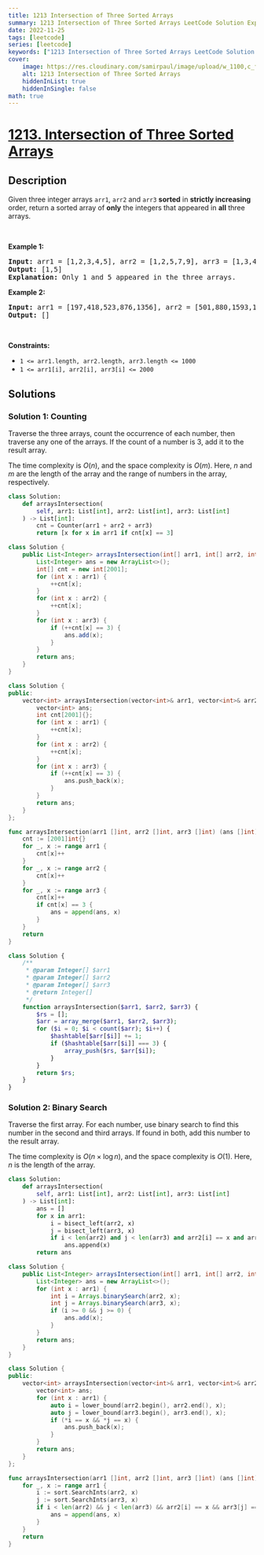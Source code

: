 ```yaml
---
title: 1213 Intersection of Three Sorted Arrays
summary: 1213 Intersection of Three Sorted Arrays LeetCode Solution Explained
date: 2022-11-25
tags: [leetcode]
series: [leetcode]
keywords: ["1213 Intersection of Three Sorted Arrays LeetCode Solution Explained in all languages", "1213 Intersection of Three Sorted Arrays", "LeetCode", "leetcode solution in Python3 C++ Java Go PHP Ruby Swift TypeScript Rust C# JavaScript C", "GeeksforGeeks", "InterviewBit", "Coding Ninjas", "HackerRank", "HackerEarth", "CodeChef", "TopCoder", "AlgoExpert", "freeCodeCamp", "Codeforces", "GitHub", "AtCoder", "Samir Paul"]
cover:
    image: https://res.cloudinary.com/samirpaul/image/upload/w_1100,c_fit,co_rgb:FFFFFF,l_text:Arial_75_bold:1213 Intersection of Three Sorted Arrays - Solution Explained/problem-solving.webp
    alt: 1213 Intersection of Three Sorted Arrays
    hiddenInList: true
    hiddenInSingle: false
math: true
---
```



# [1213. Intersection of Three Sorted Arrays](https://leetcode.com/problems/intersection-of-three-sorted-arrays)


## Description

<p>Given three integer arrays <code>arr1</code>, <code>arr2</code> and <code>arr3</code>&nbsp;<strong>sorted</strong> in <strong>strictly increasing</strong> order, return a sorted array of <strong>only</strong>&nbsp;the&nbsp;integers that appeared in <strong>all</strong> three arrays.</p>

<p>&nbsp;</p>
<p><strong class="example">Example 1:</strong></p>

<pre>
<strong>Input:</strong> arr1 = [1,2,3,4,5], arr2 = [1,2,5,7,9], arr3 = [1,3,4,5,8]
<strong>Output:</strong> [1,5]
<strong>Explanation: </strong>Only 1 and 5 appeared in the three arrays.
</pre>

<p><strong class="example">Example 2:</strong></p>

<pre>
<strong>Input:</strong> arr1 = [197,418,523,876,1356], arr2 = [501,880,1593,1710,1870], arr3 = [521,682,1337,1395,1764]
<strong>Output:</strong> []
</pre>

<p>&nbsp;</p>
<p><strong>Constraints:</strong></p>

<ul>
	<li><code>1 &lt;= arr1.length, arr2.length, arr3.length &lt;= 1000</code></li>
	<li><code>1 &lt;= arr1[i], arr2[i], arr3[i] &lt;= 2000</code></li>
</ul>

## Solutions

### Solution 1: Counting

Traverse the three arrays, count the occurrence of each number, then traverse any one of the arrays. If the count of a number is $3$, add it to the result array.

The time complexity is $O(n)$, and the space complexity is $O(m)$. Here, $n$ and $m$ are the length of the array and the range of numbers in the array, respectively.

<!-- tabs:start -->

```python
class Solution:
    def arraysIntersection(
        self, arr1: List[int], arr2: List[int], arr3: List[int]
    ) -> List[int]:
        cnt = Counter(arr1 + arr2 + arr3)
        return [x for x in arr1 if cnt[x] == 3]
```

```java
class Solution {
    public List<Integer> arraysIntersection(int[] arr1, int[] arr2, int[] arr3) {
        List<Integer> ans = new ArrayList<>();
        int[] cnt = new int[2001];
        for (int x : arr1) {
            ++cnt[x];
        }
        for (int x : arr2) {
            ++cnt[x];
        }
        for (int x : arr3) {
            if (++cnt[x] == 3) {
                ans.add(x);
            }
        }
        return ans;
    }
}
```

```cpp
class Solution {
public:
    vector<int> arraysIntersection(vector<int>& arr1, vector<int>& arr2, vector<int>& arr3) {
        vector<int> ans;
        int cnt[2001]{};
        for (int x : arr1) {
            ++cnt[x];
        }
        for (int x : arr2) {
            ++cnt[x];
        }
        for (int x : arr3) {
            if (++cnt[x] == 3) {
                ans.push_back(x);
            }
        }
        return ans;
    }
};
```

```go
func arraysIntersection(arr1 []int, arr2 []int, arr3 []int) (ans []int) {
	cnt := [2001]int{}
	for _, x := range arr1 {
		cnt[x]++
	}
	for _, x := range arr2 {
		cnt[x]++
	}
	for _, x := range arr3 {
		cnt[x]++
		if cnt[x] == 3 {
			ans = append(ans, x)
		}
	}
	return
}
```

```php
class Solution {
    /**
     * @param Integer[] $arr1
     * @param Integer[] $arr2
     * @param Integer[] $arr3
     * @return Integer[]
     */
    function arraysIntersection($arr1, $arr2, $arr3) {
        $rs = [];
        $arr = array_merge($arr1, $arr2, $arr3);
        for ($i = 0; $i < count($arr); $i++) {
            $hashtable[$arr[$i]] += 1;
            if ($hashtable[$arr[$i]] === 3) {
                array_push($rs, $arr[$i]);
            }
        }
        return $rs;
    }
}
```

<!-- tabs:end -->

### Solution 2: Binary Search

Traverse the first array. For each number, use binary search to find this number in the second and third arrays. If found in both, add this number to the result array.

The time complexity is $O(n \times \log n)$, and the space complexity is $O(1)$. Here, $n$ is the length of the array.

<!-- tabs:start -->

```python
class Solution:
    def arraysIntersection(
        self, arr1: List[int], arr2: List[int], arr3: List[int]
    ) -> List[int]:
        ans = []
        for x in arr1:
            i = bisect_left(arr2, x)
            j = bisect_left(arr3, x)
            if i < len(arr2) and j < len(arr3) and arr2[i] == x and arr3[j] == x:
                ans.append(x)
        return ans
```

```java
class Solution {
    public List<Integer> arraysIntersection(int[] arr1, int[] arr2, int[] arr3) {
        List<Integer> ans = new ArrayList<>();
        for (int x : arr1) {
            int i = Arrays.binarySearch(arr2, x);
            int j = Arrays.binarySearch(arr3, x);
            if (i >= 0 && j >= 0) {
                ans.add(x);
            }
        }
        return ans;
    }
}
```

```cpp
class Solution {
public:
    vector<int> arraysIntersection(vector<int>& arr1, vector<int>& arr2, vector<int>& arr3) {
        vector<int> ans;
        for (int x : arr1) {
            auto i = lower_bound(arr2.begin(), arr2.end(), x);
            auto j = lower_bound(arr3.begin(), arr3.end(), x);
            if (*i == x && *j == x) {
                ans.push_back(x);
            }
        }
        return ans;
    }
};
```

```go
func arraysIntersection(arr1 []int, arr2 []int, arr3 []int) (ans []int) {
	for _, x := range arr1 {
		i := sort.SearchInts(arr2, x)
		j := sort.SearchInts(arr3, x)
		if i < len(arr2) && j < len(arr3) && arr2[i] == x && arr3[j] == x {
			ans = append(ans, x)
		}
	}
	return
}
```

<!-- tabs:end -->

<!-- end -->
